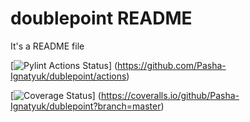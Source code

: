 # doublepoint README

It's a README file

[![Pylint Actions Status](https://github.com/Pasha-Ignatyuk/dublepoint/workflows/Pylint/badge.svg)] 
(https://github.com/Pasha-Ignatyuk/dublepoint/actions)

[![Coverage Status](https://coveralls.io/repos/github/Pasha-Ignatyuk/dublepoint/badge.svg?branch=master)]
(https://coveralls.io/github/Pasha-Ignatyuk/dublepoint?branch=master)